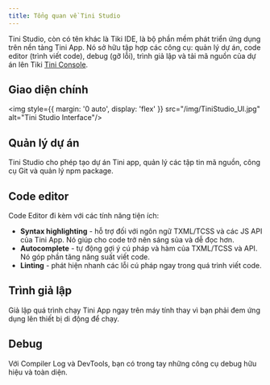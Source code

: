 ```yaml
---
title: Tổng quan về Tini Studio
---
```


Tini Studio, còn có tên khác là Tiki IDE, là bộ phần mềm phát triển ứng dụng trên nền tảng Tini App. Nó sở hữu tập hợp các công cụ: quản lý dự án, code editor (trình viết code), debug (gỡ lỗi), trình giả lập và tải mã nguồn của dự án lên Tiki [Tini Console](https://developer.tiki.vn/apps).

## Giao diện chính

<img style={{ margin: '0 auto', display: 'flex' }} src="/img/TiniStudio_UI.jpg" alt="Tini Studio Interface"/>

## Quản lý dự án

Tini Studio cho phép tạo dự án Tini app, quản lý các tập tin mã nguồn, công cụ Git và quản lý npm package.

## Code editor

Code Editor đi kèm với các tính năng tiện ích:

- **Syntax highlighting** - hỗ trợ đối với ngôn ngữ TXML/TCSS và các JS API của Tini App. Nó giúp cho code trở nên sáng sủa và dễ đọc hơn.
- **Autocomplete** - tự động gợi ý cú pháp và hàm của TXML/TCSS và API. Nó góp phần tăng năng suất viết code.
- **Linting** -  phát hiện nhanh các lỗi cú pháp ngay trong quá trình viết code.

## Trình giả lập

Giả lập quá trình chạy Tini App ngay trên máy tính thay vì bạn phải đem ứng dụng lên thiết bị di động để chạy. 

## Debug

Với Compiler Log và DevTools, bạn có trong tay những công cụ debug hữu hiệu và toàn diện.

